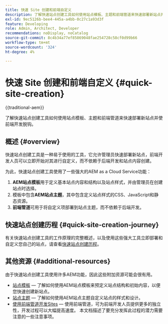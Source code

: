 ```yaml
---
title: 快速 Site 创建和前端自定义
description: 了解快速站点创建工具如何使用站点模板、主题和前端管道来快速部署新站点并使前端开发脱钩。
exl-id: 9ec5126b-bee4-445a-a4bb-0c27c1a93d3f
feature: Developing
role: Admin, Architect, Developer
recommendations: noDisplay, noCatalog
source-git-commit: 8c4b34a77ef85869048fae254728c58cf0d99b66
workflow-type: tm+mt
source-wordcount: '324'
ht-degree: 4%

---
```



# 快速 Site 创建和前端自定义 {#quick-site-creation}

{{traditional-aem}}

了解快速站点创建工具如何使用站点模板、主题和前端管道来快速部署新站点并使前端开发脱钩。

## 概述 {#overview}

快速站点创建工具是一种易于使用的工具，它允许管理员快速部署新站点，前端开发人员可以立即开始对其进行自定义，而不依赖于后端开发和站点内容创建。

为此，快速站点创建工具使用了一些强大的AEM as a Cloud Service功能：

1. **AEM站点模板**&#x200B;用于定义基本站点内容和结构以及站点样式，并由管理员在创建站点时选择。
1. 模板中包含&#x200B;**AEM站点主题**，其中包含定义站点样式的CSS、JavaScript和静态资源。
1. **前端管道**&#x200B;可用于将自定义项部署到站点主题，而不依赖于后端开发。

## 快速站点创建历程 {#quick-site-creation-journey}

有关快速站点创建工具的工作原理的完整概述，以及使用这些强大工具立即部署和自定义您自己的站点，请查看[快速站点创建历程](/help/journey-sites/quick-site/overview.md)。

## 其他资源 {#additional-resources}

由于快速站点创建工具使用许多AEM功能，因此这些附加资源可能会很有用。

* [站点模板](/help/sites-cloud/administering/site-creation/site-templates.md) — 了解如何使用AEM站点模板来预定义站点结构和初始内容，以便您快速创建新站点。
* [站点主题](/help/sites-cloud/administering/site-creation/site-themes.md) — 了解如何使用AEM站点主题自定义站点的样式和设计。
* [使用前端管道开发Sites](/help/implementing/developing/introduction/developing-with-front-end-pipelines.md) — 使用前端管道，可为前端开发人员提供更多的独立性，开发过程可以大幅提高速度。 本文档描述了要充分发挥此过程的潜力需要注意的一些注意事项。
